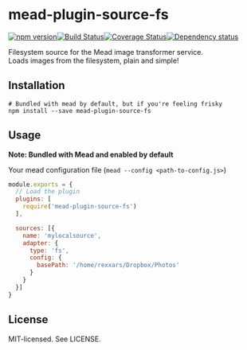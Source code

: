 # mead-plugin-source-fs

[![npm version](http://img.shields.io/npm/v/mead-plugin-source-fs.svg?style=flat-square)](http://browsenpm.org/package/mead-plugin-source-fs)[![Build Status](http://img.shields.io/travis/rexxars/mead-plugin-source-fs/master.svg?style=flat-square)](https://travis-ci.org/rexxars/mead-plugin-source-fs)[![Coverage Status](https://img.shields.io/coveralls/rexxars/mead-plugin-source-fs/master.svg?style=flat-square)](https://coveralls.io/github/rexxars/mead-plugin-source-fs)[![Dependency status](https://img.shields.io/david/rexxars/mead-plugin-source-fs.svg?style=flat-square)](https://david-dm.org/rexxars/mead-plugin-source-fs)

Filesystem source for the Mead image transformer service.  
Loads images from the filesystem, plain and simple!

## Installation

```shell
# Bundled with mead by default, but if you're feeling frisky
npm install --save mead-plugin-source-fs
```

## Usage

**Note: Bundled with Mead and enabled by default**

Your mead configuration file (`mead --config <path-to-config.js>`)

```js
module.exports = {
  // Load the plugin
  plugins: [
    require('mead-plugin-source-fs')
  ],

  sources: [{
    name: 'mylocalsource',
    adapter: {
      type: 'fs',
      config: {
        basePath: '/home/rexxars/Dropbox/Photos'
      }
    }
  }]
}
```

## License

MIT-licensed. See LICENSE.
